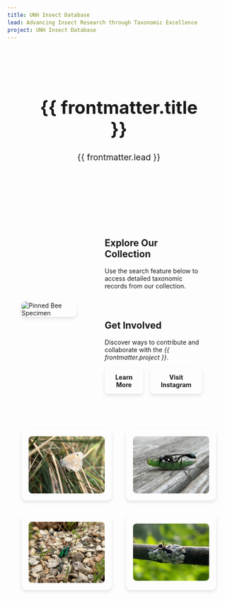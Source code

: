 ```yaml
---
title: UNH Insect Database
lead: Advancing Insect Research through Taxonomic Excellence
project: UNH Insect Database
---
```


<!-- Header Section (Now in a Box) -->
<div class="homepage-header">
  <div class="header-box">
    <h1 class="title">{{ frontmatter.title }}</h1>
    <p class="subtitle">{{ frontmatter.lead }}</p>
  </div>
</div>

<div class="homepage-container">
  <!-- Top Section: Large Image & Info Box -->
  <div class="top-section">
    <img src="/src/assets/images/Insects/NCSU_0025626_Head_View_3X.jpg" alt="Pinned Bee Specimen" class="large-image">
    
  <!-- Main Info Box -->
  <div class="info-box">
      <h2>Explore Our Collection</h2>
      <p>Use the search feature below to access detailed taxonomic records from our collection.</p>

  <!-- Search Box (Now Filled with Accent Color) -->
  <div class="search-container">
        <autocomplete-otu class="search-bar"/>
      </div>

  <h2>Get Involved</h2>
      <p>Discover ways to contribute and collaborate with the <em>{{ frontmatter.project }}</em>.</p>

  <div class="button-container">
        <a href="https://shanetiltongc.github.io/taxonpages/#/about" class="cta-button" target="_self">Learn More</a>
        <a href="https://www.instagram.com/unhentomologycollection" target="_blank" class="cta-button">Visit Instagram</a>
      </div>
    </div>
  </div>

  <!-- Bottom Section: Larger Four Images -->
  <div class="image-grid">
    <div class="image-box"><img src="/src/assets/images/Insects/Owen1.jpg" alt="Butterfly in grass"></div>
    <div class="image-box"><img src="/src/assets/images/Insects/Owen2.jpg" alt="Wasp carrying caterpillar"></div>
    <div class="image-box"><img src="/src/assets/images/Insects/Owen3.jpg" alt="Green beetles on rocks"></div>
    <div class="image-box"><img src="/src/assets/images/Insects/Owen4.jpg" alt="Ant on branch with larvae"></div>
  </div>
</div>

<style>
/* General Layout */
.homepage-container {
  max-width: 1200px;
  margin: 0 auto;
  padding: 2rem;
  display: flex;
  flex-direction: column;
  align-items: center;
}

/* Header Box */
.homepage-header {
  display: flex;
  justify-content: center;
  padding: 2rem 1rem;
}

.header-box {
  width: 80%;
  padding: 1.5rem;
  background: var(--color-base-muted);
  border: 4px solid var(--color-base-border); /* Thicker border */
  border-radius: 12px;
  box-shadow: var(--shadow-md);
  text-align: center;
}

.title {
  font-size: 2.5rem;
  font-weight: bold;
}

.subtitle {
  font-size: 1.2rem;
  color: var(--color-secondary);
}

/* Top Section */
.top-section {
  display: flex;
  justify-content: space-between;
  align-items: center;
  width: 100%;
  gap: 2rem;
}

/* Large Image with Thicker Border */
.large-image {
  width: 50%;
  height: auto;
  border-radius: 8px;
  border: 4px solid var(--color-base-border); /* Thicker border */
  box-shadow: 0 4px 8px rgba(0, 0, 0, 0.1);
}

/* Main Info Box */
.info-box {
  width: 50%;
  padding: 2rem;
  background: linear-gradient(135deg, var(--neutral-bg), var(--color-base-muted));
  border-radius: 12px;
  border: 4px solid var(--color-base-border); /* Thicker border */
  box-shadow: var(--shadow-md);
}

/* Search Box (Now Filled with Accent Color) */
.search-container {
  background: var(--color-primary-light); /* Accent color */
  border-radius: 8px;
  padding: 0.75rem;
  margin-bottom: 1rem;
}

/* Buttons: Identical Style */
.button-container {
  display: flex;
  justify-content: center;
  gap: 1rem;
  margin-top: 1rem;
}

.cta-button {
  display: inline-block;
  text-align: center;
  text-decoration: none;
  font-weight: bold;
  padding: 0.75rem 1.5rem;
  border-radius: 6px;
  border: none;
  background: var(--color-primary);
  color: var(--color-primary-content);
  box-shadow: 0 4px 8px rgba(0, 0, 0, 0.1);
  transition: background 0.3s ease;
}

.cta-button:hover {
  background: var(--color-primary-dark);
}

/* Image Grid: Larger Images & Matching Borders */
.image-grid {
  display: grid;
  grid-template-columns: repeat(2, 1fr);
  gap: 2rem;
  margin-top: 3rem;
  width: 100%;
}

.image-box {
  display: flex;
  align-items: center;
  justify-content: center;
  border-radius: 12px;
  border: 4px solid var(--color-base-border); /* Thicker border */
  box-shadow: 0 4px 8px rgba(0, 0, 0, 0.1);
  padding: 1rem;
  background: var(--color-base-muted);
}

.image-box img {
  width: 100%;
  height: auto;
  max-height: 400px; /* Larger images while keeping aspect ratio */
  object-fit: contain;
  border-radius: 8px;
}
</style>
